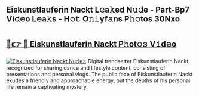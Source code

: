 ## Eiskunstlauferin Nackt L𝚎a𝚔ed N𝚞𝚍e - Part-Bp7 Vi𝚍𝚎o L𝚎a𝚔s - H𝚘𝚝 O𝚗𝚕yf𝚊ns P𝚑𝚘tos 30Nxo

# <h2><a href="http://kfccmu.oniu.top/?m=Eiskunstlauferin+Nackt">🔗👉 🔴 Eiskunstlauferin Nackt P𝚑ot𝚘𝚜 V𝚒d𝚎o</a></h2>

[![Eiskunstlauferin Nackt Nu𝚍e𝚜](https://i.imgur.com/0qMVB7G.gif)](http://kfccmu.oniu.top/?m=Eiskunstlauferin+Nackt)
Digital trendsetter Eiskunstlauferin Nackt, recognized for sharing dance and lifestyle content, consisting of presentations and personal vlogs. The public face of Eiskunstlauferin Nackt exudes a friendly and approachable energy, but the depths of his personal life remain a captivating mystery.  
